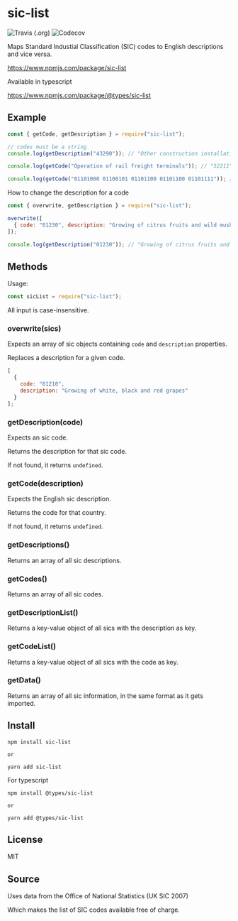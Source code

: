 # sic-list

![Travis (.org)](https://img.shields.io/travis/596050/sic)
![Codecov](https://img.shields.io/codecov/c/github/596050/sic?token=555be04c-ccfa-41c4-8b86-d3f887213890)

Maps Standard Industial Classification (SIC) codes to English descriptions and vice versa.

https://www.npmjs.com/package/sic-list

Available in typescript

https://www.npmjs.com/package/@types/sic-list

## Example

```js
const { getCode, getDescription } = require("sic-list");

// codes must be a string
console.log(getDescription("43290")); // "Other construction installation"

console.log(getCode("Operation of rail freight terminals")); // "52211"

console.log(getCode("01101000 01100101 01101100 01101100 01101111")); // undefined
```

How to change the description for a code

```js
const { overwrite, getDescription } = require("sic-list");

overwrite([
  { code: "01230", description: "Growing of citrus fruits and wild mushrooms" }
]);

console.log(getDescription("01230")); // "Growing of citrus fruits and wild mushrooms"
```

## Methods

Usage:

```js
const sicList = require("sic-list");
```

All input is case-insensitive.

### overwrite(sics)

Expects an array of sic objects containing `code` and `description` properties.

Replaces a description for a given code.

```js
[
  {
    code: "01210",
    description: "Growing of white, black and red grapes"
  }
];
```

### getDescription(code)

Expects an sic code.

Returns the description for that sic code.

If not found, it returns `undefined`.

### getCode(description)

Expects the English sic description.

Returns the code for that country.

If not found, it returns `undefined`.

### getDescriptions()

Returns an array of all sic descriptions.

### getCodes()

Returns an array of all sic codes.

### getDescriptionList()

Returns a key-value object of all sics with the description as key.

### getCodeList()

Returns a key-value object of all sics with the code as key.

### getData()

Returns an array of all sic information, in the same format as it gets imported.

## Install

```cli
npm install sic-list

or

yarn add sic-list
```

For typescript

```cli
npm install @types/sic-list

or

yarn add @types/sic-list
```

## License

MIT

## Source

Uses data from the Office of National Statistics (UK SIC 2007)

Which makes the list of SIC codes available free of charge.
